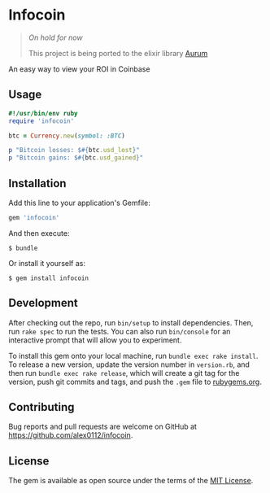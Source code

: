 # Infocoin

> _On hold for now_
>
> This project is being ported to the elixir library [Aurum](https://github.com/alex0112/aurum)

An easy way to view your ROI in Coinbase

## Usage

```ruby
#!/usr/bin/env ruby
require 'infocoin'

btc = Currency.new(symbol: :BTC)

p "Bitcoin losses: $#{btc.usd_lost}"
p "Bitcoin gains: $#{btc.usd_gained}"
```

## Installation

Add this line to your application's Gemfile:

```ruby
gem 'infocoin'
```

And then execute:

    $ bundle

Or install it yourself as:

    $ gem install infocoin

## Development

After checking out the repo, run `bin/setup` to install dependencies. Then, run `rake spec` to run the tests. You can also run `bin/console` for an interactive prompt that will allow you to experiment.

To install this gem onto your local machine, run `bundle exec rake install`. To release a new version, update the version number in `version.rb`, and then run `bundle exec rake release`, which will create a git tag for the version, push git commits and tags, and push the `.gem` file to [rubygems.org](https://rubygems.org).

## Contributing

Bug reports and pull requests are welcome on GitHub at https://github.com/alex0112/infocoin.

## License

The gem is available as open source under the terms of the [MIT License](https://opensource.org/licenses/MIT).
